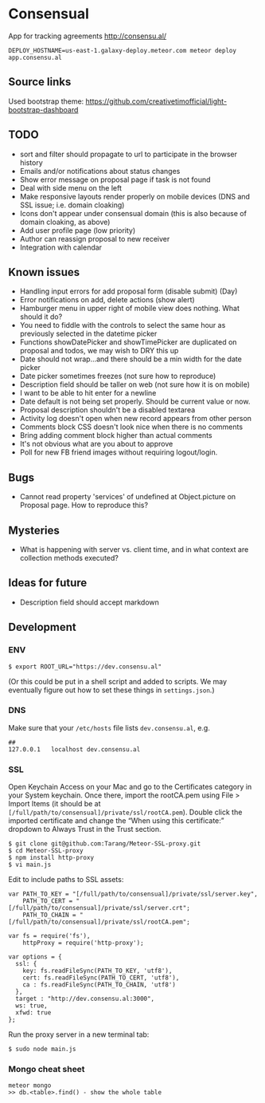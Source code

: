 # Consensual
App for tracking agreements http://consensu.al/

```
DEPLOY_HOSTNAME=us-east-1.galaxy-deploy.meteor.com meteor deploy app.consensu.al
```

## Source links

Used bootstrap theme: https://github.com/creativetimofficial/light-bootstrap-dashboard

## TODO
- sort and filter should propagate to url to participate in the browser history
- Emails and/or notifications about status changes
- Show error message on proposal page if task is not found
- Deal with side menu on the left
- Make responsive layouts render properly on mobile devices (DNS and SSL issue; i.e. domain cloaking)
- Icons don't appear under consensual domain (this is also because of domain cloaking, as above)
- Add user profile page (low priority)
- Author can reassign proposal to new receiver
- Integration with calendar

## Known issues
- Handling input errors for add proposal form (disable submit) (Day)
- Error notifications on add, delete actions (show alert)
- Hamburger menu in upper right of mobile view does nothing. What should it do?
- You need to fiddle with the controls to select the same hour as previously selected in the datetime picker
- Functions showDatePicker and showTimePicker are duplicated on proposal and todos, we may wish to DRY this up
- Date should not wrap...and there should be a min width for the date picker
- Date picker sometimes freezes (not sure how to reproduce)
- Description field should be taller on web (not sure how it is on mobile)
- I want to be able to hit enter for a newline
- Date default is not being set properly. Should be current value or now.
- Proposal description shouldn't be a disabled textarea
- Activity log doesn't open when new record appears from other person
- Comments block CSS doesn't look nice when there is no comments
- Bring adding comment block higher than actual comments
- It's not obvious what are you about to approve
- Poll for new FB friend images without requiring logout/login.

## Bugs
- Cannot read property 'services' of undefined at Object.picture on Proposal page. How to reproduce this?

## Mysteries
- What is happening with server vs. client time, and in what context are collection methods executed?

## Ideas for future
- Description field should accept markdown

## Development

### ENV
```
$ export ROOT_URL="https://dev.consensu.al"
```
(Or this could be put in a shell script and added to scripts. We may eventually figure out how to set these things in `settings.json`.)

### DNS
Make sure that your `/etc/hosts` file lists `dev.consensu.al`, e.g.

```
##
127.0.0.1	localhost dev.consensu.al
```

### SSL
Open Keychain Access on your Mac and go to the Certificates category in your System keychain. Once there, import the rootCA.pem using File > Import Items (it should be at `[/full/path/to/consensual]/private/ssl/rootCA.pem`). Double click the imported certificate and change the “When using this certificate:” dropdown to Always Trust in the Trust section.

```
$ git clone git@github.com:Tarang/Meteor-SSL-proxy.git 
$ cd Meteor-SSL-proxy
$ npm install http-proxy
$ vi main.js
```

Edit to include paths to SSL assets:

```
var PATH_TO_KEY = "[/full/path/to/consensual]/private/ssl/server.key",
    PATH_TO_CERT = "[/full/path/to/consensual]/private/ssl/server.crt";
    PATH_TO_CHAIN = "[/full/path/to/consensual]/private/ssl/rootCA.pem";

var fs = require('fs'),
    httpProxy = require('http-proxy');

var options = {
  ssl: {
    key: fs.readFileSync(PATH_TO_KEY, 'utf8'),
    cert: fs.readFileSync(PATH_TO_CERT, 'utf8'),
    ca : fs.readFileSync(PATH_TO_CHAIN, 'utf8')
  },
  target : "http://dev.consensu.al:3000",
  ws: true,
  xfwd: true
};
```
Run the proxy server in a new terminal tab:

```
$ sudo node main.js
```

### Mongo cheat sheet

```
meteor mongo
>> db.<table>.find() - show the whole table
```